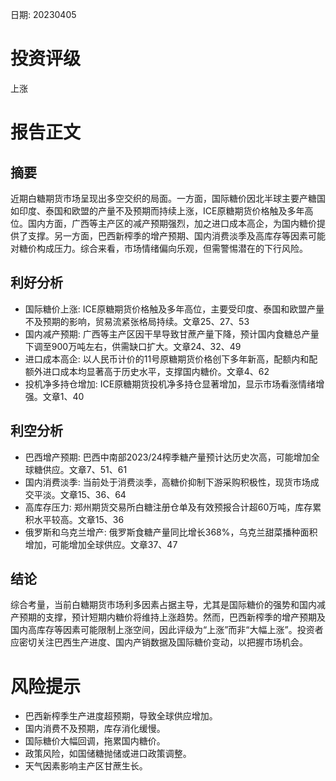 
日期: 20230405

# 投资评级

上涨

# 报告正文

## 摘要

近期白糖期货市场呈现出多空交织的局面。一方面，国际糖价因北半球主要产糖国如印度、泰国和欧盟的产量不及预期而持续上涨，ICE原糖期货价格触及多年高位。国内方面，广西等主产区的减产预期强烈，加之进口成本高企，为国内糖价提供了支撑。另一方面，巴西新榨季的增产预期、国内消费淡季及高库存等因素可能对糖价构成压力。综合来看，市场情绪偏向乐观，但需警惕潜在的下行风险。

## 利好分析

* 国际糖价上涨: ICE原糖期货价格触及多年高位，主要受印度、泰国和欧盟产量不及预期的影响，贸易流紧张格局持续。文章25、27、53
* 国内减产预期: 广西等主产区因干旱导致甘蔗产量下降，预计国内食糖总产量下调至900万吨左右，供需缺口扩大。文章24、32、49
* 进口成本高企: 以人民币计价的11号原糖期货价格创下多年新高，配额内和配额外进口成本均显著高于历史水平，支撑国内糖价。文章4、62
* 投机净多持仓增加: ICE原糖期货投机净多持仓显著增加，显示市场看涨情绪增强。文章1、40

## 利空分析

* 巴西增产预期: 巴西中南部2023/24榨季糖产量预计达历史次高，可能增加全球糖供应。文章7、51、61
* 国内消费淡季: 当前处于消费淡季，高糖价抑制下游采购积极性，现货市场成交平淡。文章15、36、64
* 高库存压力: 郑州期货交易所白糖注册仓单及有效预报合计超60万吨，库存累积水平较高。文章15、36
* 俄罗斯和乌克兰增产: 俄罗斯食糖产量同比增长368%，乌克兰甜菜播种面积增加，可能增加全球供应。文章37、47

## 结论

综合考量，当前白糖期货市场利多因素占据主导，尤其是国际糖价的强势和国内减产预期的支撑，预计短期内糖价将维持上涨趋势。然而，巴西新榨季的增产预期及国内高库存等因素可能限制上涨空间，因此评级为“上涨”而非“大幅上涨”。投资者应密切关注巴西生产进度、国内产销数据及国际糖价变动，以把握市场机会。

# 风险提示

* 巴西新榨季生产进度超预期，导致全球供应增加。
* 国内消费不及预期，库存消化缓慢。
* 国际糖价大幅回调，拖累国内糖价。
* 政策风险，如国储糖抛储或进口政策调整。
* 天气因素影响主产区甘蔗生长。
